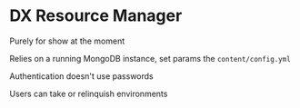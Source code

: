 DX Resource Manager
===================

Purely for show at the moment

Relies on a running MongoDB instance, set params the `content/config.yml`

Authentication doesn't use passwords

Users can take or relinquish environments
